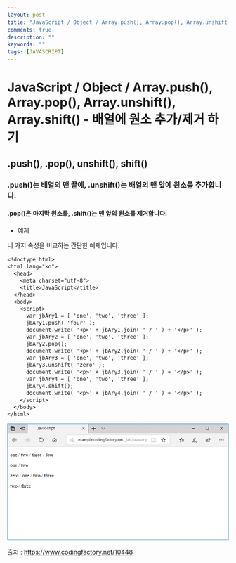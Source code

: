 ```yaml
---
layout: post
title: "JavaScript / Object / Array.push(), Array.pop(), Array.unshift(), Array.shift() - 배열에 원소 추가/제거 하기"
comments: true
description: ""
keywords: ""
tags: [JAVASCRIPT]
---
```


# JavaScript / Object / Array.push(), Array.pop(), Array.unshift(), Array.shift() - 배열에 원소 추가/제거 하기

## .push(), .pop(), unshift(), shift()

### .push()는 배열의 맨 끝에, .unshift()는 배열의 맨 앞에 원소를 추가합니다.

#### .pop()은 마지막 원소를, .shift()는 맨 앞의 원소를 제거합니다.

- 예제

네 가지 속성을 비교하는 간단한 예제입니다.

```
<!doctype html>
<html lang="ko">
  <head>
    <meta charset="utf-8">
    <title>JavaScript</title>
  </head>
  <body>
    <script>
      var jbAry1 = [ 'one', 'two', 'three' ];
      jbAry1.push( 'four' );
      document.write( '<p>' + jbAry1.join( ' / ' ) + '</p>' );
      var jbAry2 = [ 'one', 'two', 'three' ];
      jbAry2.pop();
      document.write( '<p>' + jbAry2.join( ' / ' ) + '</p>' );
      var jbAry3 = [ 'one', 'two', 'three' ];
      jbAry3.unshift( 'zero' );
      document.write( '<p>' + jbAry3.join( ' / ' ) + '</p>' );
      var jbAry4 = [ 'one', 'two', 'three' ];
      jbAry4.shift();
      document.write( '<p>' + jbAry4.join( ' / ' ) + '</p>' );
    </script>
  </body>
</html>
```

![javascript-tutorial-array-add-remove-element-01](/images/javascript/javascript-tutorial-array-add-remove-element-01.png)

출처 : https://www.codingfactory.net/10448